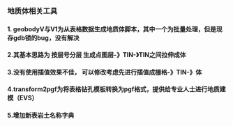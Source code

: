 ### 地质体相关工具

#### 1. geobodyV与V1为从表格数据生成地质体脚本，其中一个为批量处理，但是现存gdb锁的bug，没有解决

#### 2.其基本思路为 按层号分层 生成点图层-》TIN-》TIN之间拉伸成体

#### 3.没有使用插值效果不佳， 可以修改考虑先进行插值成栅格-》TIN-》体

#### 4.transform2pgf为将表格钻孔模板转换为pgf格式，提供给专业人士进行地质建模（EVS）

#### 5.增加新表岩土名称字典


